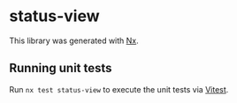 # status-view

This library was generated with [Nx](https://nx.dev).

## Running unit tests

Run `nx test status-view` to execute the unit tests via [Vitest](https://vitest.dev/).

